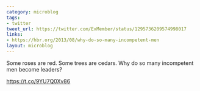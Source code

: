 ```yaml
---
category: microblog
tags:
- twitter
tweet_url: https://twitter.com/ExMember/status/1295736209574998017
links:
- https://hbr.org/2013/08/why-do-so-many-incompetent-men
layout: microblog
---
```

Some roses are red.
Some trees are cedars.
Why do so many incompetent men become leaders?

https://t.co/9YU7Q0Xv86
